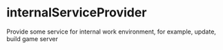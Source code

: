 # internalServiceProvider
Provide some service for internal work environment, for example, update, build game server
